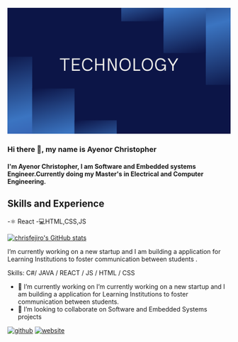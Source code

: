 ![I am Software and Embedded systems Engineer.Currently doing my Master's in Electrical and Computer Engineering](https://github.com/chrisfejiro/chrisfejiro/blob/main/Basic%20Simple%20Presentation%20in%20Black%20Blue%20Sleek%20and%20Professional%20Style.png)

### Hi there 👋, my name is Ayenor Christopher
#### I'm Ayenor Christopher, I am Software and Embedded systems Engineer.Currently doing my Master's in Electrical and Computer Engineering.

## Skills and Experience
-⚛ React
-💻HTML,CSS,JS


[![chrisfejiro's GitHub stats](https://github-readme-stats.vercel.app/api?username=chrisfejiro)](https://github.com/anuraghazra/github-readme-stats)

I’m currently working on a new startup and I am building a application for Learning Institutions to foster communication between students .

Skills: C#/ JAVA / REACT / JS / HTML / CSS

- 🔭 I’m currently working on I’m currently working on a new startup and I am building a application for Learning Institutions to foster communication between students. 
- 👯 I’m looking to collaborate on Software and Embedded Systems projects 


[<img src='https://cdn.jsdelivr.net/npm/simple-icons@3.0.1/icons/github.svg' alt='github' height='40'>](https://github.com/https://github.com/chrisfejiro)  [<img src='https://cdn.jsdelivr.net/npm/simple-icons@3.0.1/icons/icloud.svg' alt='website' height='40'>](https://cv-ivory-chi.vercel.app/)  

<!--



**chrisfejiro/chrisfejiro** is a ✨ _special_ ✨ repository because its `README.md` (this file) appears on your GitHub profile.

Here are some ideas to get you started:

- 🔭 I’m currently working on ...
- 🌱 I’m currently learning ...
- 👯 I’m looking to collaborate on ...
- 🤔 I’m looking for help with ...
- 💬 Ask me about ...
- 📫 How to reach me: ...
- 😄 Pronouns: ...
- ⚡ Fun fact: ...
-->
